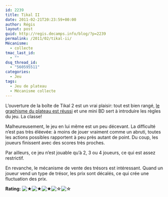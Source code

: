 ```yaml
---
id: 2239
title: Tikal II
date: 2011-02-21T20:23:59+00:00
author: Régis
layout: post
guid: http://regis.decamps.info/blog/?p=2239
permalink: /2011/02/tikal-ii/
Mécanisme:
  - collecte
tmac_last_id:
  - ""
dsq_thread_id:
  - "560595511"
categories:
  - Jeu
tags:
  - Jeu de plateau
  - Mécanisme collecte
---
```

L&rsquo;ouverture de la boîte de Tikal 2 est un vrai plaisir: tout est bien rangé, [le graphisme du plateau est réussi](http://www.vincentdutrait.com/blogv2/2011/11/05/tikal-2-1-le-plateau/) et une mini BD sert à introduire les règles du jeu. La classe!

Malheureusement, le jeu en lui même est un peu décevant. La difficulté n&rsquo;est pas très éléevée: à moins de jouer vraiment comme un abruti, toutes les actions possibles rapportent à peu près autant de point. Du coup, les joueurs finissent avec des scores très proches.

Par ailleurs, ce jeu n&rsquo;est jouable qu&rsquo;à 2, 3 ou 4 joueurs, ce qui est assez restrictif.

En revanche, le mécanisme de vente des trésors est intéressant. Quand un joueur vend un type de trésor, les prix sont décalés, ce qui crée une fluctuation des prix.
  


**Rating:**&nbsp;![&#9733;](http://regis.decamps.info/blog/wp-content/plugins/xavins-review-ratings/default/star.png "3/5")![&#9733;](http://regis.decamps.info/blog/wp-content/plugins/xavins-review-ratings/default/star.png "3/5")![&#9733;](http://regis.decamps.info/blog/wp-content/plugins/xavins-review-ratings/default/star.png "3/5")![&#9734;](http://regis.decamps.info/blog/wp-content/plugins/xavins-review-ratings/default/blank_star.png "3/5")![&#9734;](http://regis.decamps.info/blog/wp-content/plugins/xavins-review-ratings/default/blank_star.png "3/5")&nbsp;